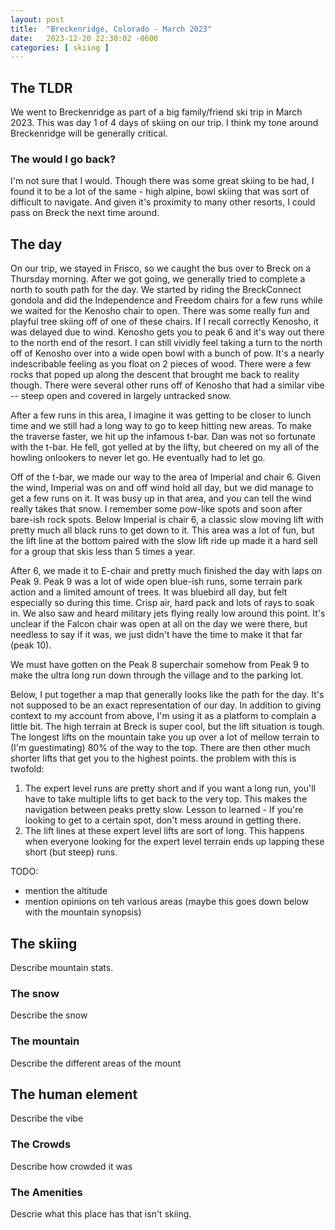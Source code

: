 ```yaml
---
layout: post
title:  "Breckenridge, Colorado - March 2023"
date:   2023-12-20 22:30:02 -0600
categories: [ skiing ]
---
```


## The TLDR
We went to Breckenridge as part of a big family/friend
ski trip in March 2023. This was day 1 of 4 days of skiing on 
our trip. I think my tone around Breckenridge will be generally
critical.

### The would I go back?
I'm not sure that I would. Though there was some great skiing 
to be had, I found it to be a lot of the same - high alpine,
bowl skiing that was sort of difficult to navigate. And given
it's proximity to many other resorts, I could pass on Breck
the next time around. 

## The day
On our trip, we stayed in Frisco, so we caught the bus over to Breck
on a Thursday morning. After we got going, we generally tried to 
complete a north to south path for the day. We started by riding the 
BreckConnect gondola and did the Independence and Freedom chairs
for a few runs while we waited for the Kenosho chair to open. There was
some really fun and playful tree skiing off of one of these chairs. If
I recall correctly Kenosho, it was delayed due to wind. 
Kenosho gets you to peak 6 and it's way out there to the north end of
the resort. I can still vividly feel taking a turn to the north
off of Kenosho over into a wide open bowl with a bunch of pow. 
It's a nearly indescribable feeling as you float on 2 pieces of 
wood. There were a few rocks that poped up along the descent 
that brought me back to reality though. There were several other
runs off of Kenosho that had a similar vibe -- steep open and covered
in largely untracked snow.

After a few runs in this area, I imagine it was getting to be closer 
to lunch time and we still had a long way to go to keep hitting
new areas. To make the traverse faster, we hit up the infamous t-bar.
Dan was not so fortunate with the t-bar. He fell, got yelled at by
the lifty, but cheered on my all of the howling onlookers to never
let go. He eventually had to let go. 

Off of the t-bar, we made our way to the area of Imperial and chair 6. 
Given the wind, Imperial was on and off wind hold all day, but we 
did manage to get a few runs on it. It was busy up in that area, and you
can tell the wind really takes that snow. I remember some pow-like spots 
and soon after bare-ish rock spots. Below Imperial is chair 6, a classic
slow moving lift with pretty much all black runs to get down to it. This 
area was a lot of fun, but the lift line at the bottom paired with the
slow lift ride up made it a hard sell for a group that skis less than
5 times a year. 

After 6, we made it to E-chair and pretty much finished the day with laps
on Peak 9. Peak 9 was a lot of wide open blue-ish runs, some terrain park
action and a limited amount of trees. It was bluebird all day, but felt 
especially so during this time. Crisp air, hard pack and lots of rays to 
soak in. We also saw and heard military jets flying really low around this point.
It's unclear if the Falcon chair was open at all on the day we were there, 
but needless to say if it was, we just didn't have the time to make it 
that far (peak 10). 

We must have gotten on the Peak 8 superchair somehow from Peak 9 
to make the ultra long run down through the village and to the parking lot.

Below, I put together a map that generally looks like the path for the day. It's not supposed to be an exact representation of our day. In addition to giving context to my account from above, I'm using it as a platform to complain a little bit. The high terrain at Breck is super cool, but the lift situation is tough. The longest lifts on the mountain take you up over a lot of mellow terrain to (I'm guestimating) 80% of the way to the top. There are then other much shorter lifts that get you to the highest points. the problem with this is twofold:
1. The expert level runs are pretty short and if you want a long run, you'll have to take multiple lifts to get back to the very top. This makes the navigation between peaks pretty slow. Lesson to learned - If you're looking to get to a certain spot, don't mess around in getting there.
1. The lift lines at these expert level lifts are sort of long. This happens when everyone looking for the expert level terrain ends up lapping these short (but steep) runs. 

TODO: 
- mention the altitude 
- mention opinions on teh various areas (maybe this goes down below with
the mountain synopsis)

## The skiing
Describe mountain stats.
### The snow
Describe the snow

### The mountain
Describe the different areas of the mount

## The human element
Describe the vibe
 
### The Crowds
Describe how crowded it was

### The Amenities
Descrie what this place has that isn't skiing.